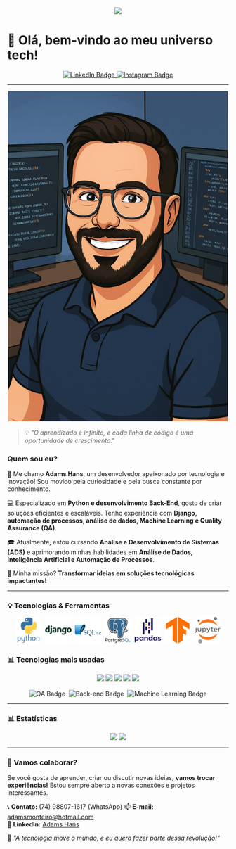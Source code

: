 <div align="center">
  <img src="https://raw.githubusercontent.com/AdamsHans/Adams-Hans/main/animated_programmer.gif" width="310px">
</div>

# 🚀 Olá, bem-vindo ao meu universo tech!  

<div align="center">
  <a href="https://www.linkedin.com/in/adamshans/" target="_blank">
    <img src="https://img.shields.io/badge/LinkedIn-blue?style=for-the-badge&logo=linkedin&logoColor=white" alt="LinkedIn Badge"/>
  </a>
  <a href="https://www.instagram.com/adamshans7/" target="_blank">
    <img src="https://img.shields.io/badge/Instagram-E4405F?style=for-the-badge&logo=instagram&logoColor=white" alt="Instagram Badge"/>
  </a>
</div>  

---

<div align="center">
  <img src="https://github.com/AdamsHans/AdamsHans/blob/main/IMG-20250401-WA0027.jpg" width="500px"/>
</div>

> 💡 _"O aprendizado é infinito, e cada linha de código é uma oportunidade de crescimento."_  

### Quem sou eu?  

👋 Me chamo **Adams Hans**, um desenvolvedor apaixonado por tecnologia e inovação! Sou movido pela curiosidade e pela busca constante por conhecimento.  

💻 Especializado em **Python e desenvolvimento Back-End**, gosto de criar soluções eficientes e escaláveis. Tenho experiência com **Django, automação de processos, análise de dados, Machine Learning e Quality Assurance (QA)**.  

🎓 Atualmente, estou cursando **Análise e Desenvolvimento de Sistemas (ADS)** e aprimorando minhas habilidades em **Análise de Dados, Inteligência Artificial e Automação de Processos**.  

🚀 Minha missão? **Transformar ideias em soluções tecnológicas impactantes!**  

---

### 💡 Tecnologias & Ferramentas  

<div align="center">
  <img src="https://github.com/devicons/devicon/blob/master/icons/python/python-original-wordmark.svg" title="Python" alt="Python" width="60" height="60"/>&nbsp;
  <img src="https://github.com/devicons/devicon/blob/master/icons/django/django-plain-wordmark.svg" title="Django" alt="Django" width="60" height="60"/>&nbsp;
  <img src="https://github.com/devicons/devicon/blob/master/icons/sqlite/sqlite-original-wordmark.svg" title="SQLite" alt="SQLite" width="60" height="60"/>&nbsp;
  <img src="https://github.com/devicons/devicon/blob/master/icons/postgresql/postgresql-original-wordmark.svg" title="PostgreSQL" alt="PostgreSQL" width="60" height="60"/>&nbsp;
  <img src="https://github.com/devicons/devicon/blob/master/icons/pandas/pandas-original-wordmark.svg" title="Pandas" alt="Pandas" width="60" height="60"/>&nbsp;
  <img src="https://github.com/devicons/devicon/blob/master/icons/tensorflow/tensorflow-original.svg" title="TensorFlow" alt="TensorFlow" width="60" height="60"/>&nbsp;
  <img src="https://github.com/devicons/devicon/blob/master/icons/jupyter/jupyter-original-wordmark.svg" title="Jupyter Notebook" alt="Jupyter" width="60" height="60"/>
</div>  

### 📊 Tecnologias mais usadas  
<div align="center">
  <img src="https://img.shields.io/badge/Python-3776AB?style=for-the-badge&logo=python&logoColor=white"/>
  <img src="https://img.shields.io/badge/Django-092E20?style=for-the-badge&logo=django&logoColor=white"/>
  <img src="https://img.shields.io/badge/Pandas-150458?style=for-the-badge&logo=pandas&logoColor=white"/>
  <img src="https://img.shields.io/badge/SQL-4479A1?style=for-the-badge&logo=postgresql&logoColor=white"/>
    <img src="https://img.shields.io/badge/Automação-Processos-green?style=for-the-badge"/>
</div>

<br>

<div align="center">
  <img src="https://img.shields.io/badge/QA-Quality%20Assurance-blue?style=for-the-badge" alt="QA Badge"/>&nbsp;
  <img src="https://img.shields.io/badge/Back--end-Developer-yellow?style=for-the-badge" alt="Back-end Badge"/>&nbsp;
  <img src="https://img.shields.io/badge/Machine%20Learning-AI-red?style=for-the-badge" alt="Machine Learning Badge"/>
</div>
  

---

### 📊 Estatísticas  

<div align="center">
  <img height="150em" src="https://github-readme-stats.vercel.app/api/top-langs/?username=AdamsHans&show_icons=true&theme=bear&count_private=true"/>
  <img height="150em" src="https://github-readme-stats.vercel.app/api?username=AdamsHans&show_icons=true&theme=bear&count_private=true"/>
</div>  


---

### 🤝 Vamos colaborar?  

Se você gosta de aprender, criar ou discutir novas ideias, **vamos trocar experiências!** Estou sempre aberto a novas conexões e projetos interessantes.  

📞 **Contato:** (74) 98807-1617 (WhatsApp) 
📫 **E-mail:** adamsmonteiro@hotmail.com  
🔗 **LinkedIn:** [Adams Hans](https://www.linkedin.com/in/adamshans/)  

🚀 _"A tecnologia move o mundo, e eu quero fazer parte dessa revolução!"_  
